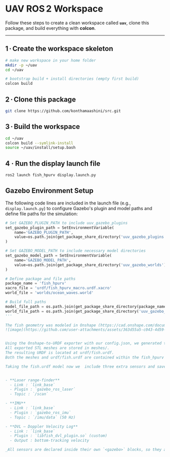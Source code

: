 # UAV ROS 2 Workspace 

Follow these steps to create a clean workspace called **`uav`**, clone this package, and build everything with **colcon**.

---

## 1 · Create the workspace skeleton
```bash
# make new workspace in your home folder
mkdir -p ~/uav
cd ~/uav

# bootstrap build + install directories (empty first build)
colcon build
```
## 2 · Clone this package
```bash
git clone https://github.com/konthamaashini/src.git
```
## 3 · Build the workspace
```bash
cd ~/uav
colcon build --symlink-install
source ~/uav/install/setup.bash
```
## 4 · Run the display launch file
```bash
ros2 launch fish_hpurv display.launch.py
```


## Gazebo Environment Setup
The following code lines are included in the launch file (e.g., `display.launch.py`) to configure Gazebo's plugin and model paths and define file paths for the simulation:

```python
# Set GAZEBO_PLUGIN_PATH to include uuv_gazebo_plugins
set_gazebo_plugin_path = SetEnvironmentVariable(
    name='GAZEBO_PLUGIN_PATH',
    value=os.path.join(get_package_share_directory('uuv_gazebo_plugins'), 'lib')
)

# Set GAZEBO_MODEL_PATH to include necessary model directories
set_gazebo_model_path = SetEnvironmentVariable(
    name='GAZEBO_MODEL_PATH',
    value=os.path.join(get_package_share_directory('uuv_gazebo_worlds'), 'models')
)

# Define package and file paths
package_name = 'fish_hpurv'
xacro_file = 'urdf/fish_hpurv_macro.urdf.xacro'
world_file = 'worlds/ocean_waves.world'

# Build full paths
model_file_path = os.path.join(get_package_share_directory(package_name), xacro_file)
world_file_path = os.path.join(get_package_share_directory('uuv_gazebo_worlds'), world_file)
'''

The fish geometry was modeled in Onshape (https://cad.onshape.com/documents/aaca298587ed8e68033344ff/w/b1920aaef25add5d3ec70db8/e/f61702870397c57547016114?renderMode=0&uiState=682af8d07aab7f5080a9108d).
![image](https://github.com/user-attachments/assets/363d55a5-c043-4d59-a68d-9513f89ab172)


Using the Onshape‑to‑URDF exporter with our config.json, we generated the URDF.
All exported STL meshes are stored in meshes/.
The resulting URDF is located at urdf/fish.urdf.
Both the meshes and urdf/fish.urdf are contained within the fish_hpurv package.

Taking the fish.urdf model now we  include three extra sensors and save it as fish_hpurv_macro.urdf under the ~/uav/src/fish_hpurv/urdf:


- **Laser range‑finder**  
  - Link : `link_base`  
  - Plugin : `gazebo_ros_laser`  
  - Topic : `/scan`

- **IMU**  
  - Link : `link_base`  
  - Plugin : `gazebo_ros_imu`  
  - Topic : `/imu/data` (50 Hz)

- **DVL – Doppler Velocity Log**  
  - Link : `link_base`  
  - Plugin : `libfish_dvl_plugin.so` (custom)  
  - Output : bottom‑tracking velocity

_All sensors are declared inside their own `<gazebo>` blocks, so they are spawned automatically when the model loads in Gazebo._
